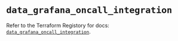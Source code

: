 # `data_grafana_oncall_integration`

Refer to the Terraform Registory for docs: [`data_grafana_oncall_integration`](https://registry.terraform.io/providers/grafana/grafana/3.16.0/docs/data-sources/oncall_integration).
